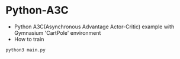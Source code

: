 # Python-A3C
- Python A3C(Asynchronous Advantage Actor-Critic) example with Gymnasium 'CartPole' environment
- How to train

```bash
python3 main.py
```